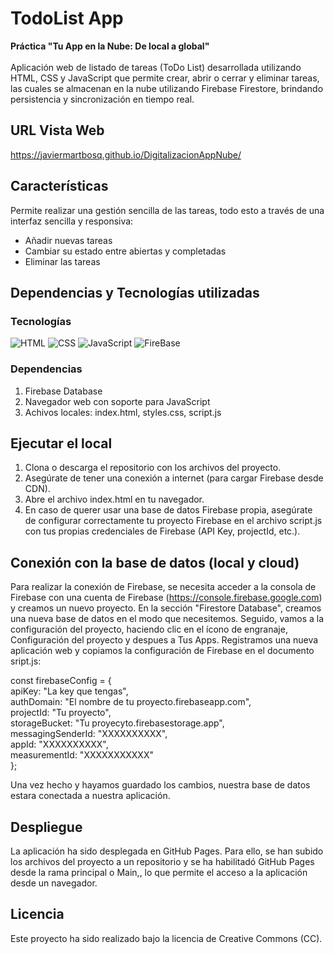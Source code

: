 # TodoList App
**Práctica "Tu App en la Nube: De local a global"**
<br><br>
Aplicación web de listado de tareas (ToDo List) desarrollada utilizando HTML, CSS y JavaScript que permite crear, abrir o cerrar y eliminar tareas, las cuales se almacenan en la nube utilizando Firebase Firestore, brindando persistencia y sincronización en tiempo real.
<br>

## URL Vista Web
https://javiermartbosq.github.io/DigitalizacionAppNube/

## Características
Permite realizar una gestión sencilla de las tareas, todo esto a través de una interfaz sencilla y responsiva:
<ul>
  <li>Añadir nuevas tareas</li>
  <li>Cambiar su estado entre abiertas y completadas</li>
  <li>Eliminar las tareas</li>
</ul>

## Dependencias y Tecnologías utilizadas

### Tecnologías

![ HTML](https://img.shields.io/badge/-HTML-%23e66100?style=flat&labelColor=%23ffffff&logo=html5)
![ CSS](https://img.shields.io/badge/-CSS-%231c71d8?style=flat&labelColor=%2399c1f1&logo=css)
![ JavaScript](https://img.shields.io/badge/-JavaScript-%23f6d32d?style=flat&labelColor=%235e5c64&logo=JavaScript)
![ FireBase](https://img.shields.io/badge/-FireBase-%23e01b24?style=flat&labelColor=%23f66151&logo=FireBase)
<br>

### Dependencias

<ol>
  <li>Firebase Database</li>
  <li>Navegador web con soporte para JavaScript</li>
  <li>Achivos locales: index.html, styles.css, script.js</li>
</ol>

## Ejecutar el local
<ol>
  <li>Clona o descarga el repositorio con los archivos del     proyecto.</li>
  <li>Asegúrate de tener una conexión a internet (para cargar Firebase desde CDN).</li>
  <li>Abre el archivo index.html en tu navegador.</li>
  <li>En caso de querer usar una base de datos Firebase propia, asegúrate de configurar correctamente tu proyecto Firebase en el archivo script.js con tus propias credenciales de Firebase (API Key, projectId, etc.).</li>
</ol>

## Conexión con la base de datos (local y cloud)
Para realizar la conexión de Firebase, se necesita acceder a la consola de Firebase con una cuenta de Firebase (https://console.firebase.google.com) y creamos un nuevo proyecto.
En la sección "Firestore Database", creamos una nueva base de datos en el modo que necesitemos.
Seguido, vamos a la configuración del proyecto, haciendo clic en el ícono de engranaje, Configuración del proyecto y despues a Tus Apps.
Registramos una nueva aplicación web y copiamos la configuración de Firebase en el documento sript.js:

const firebaseConfig = {<br>
  apiKey: "La key que tengas",<br>
  authDomain: "El nombre de tu proyecto.firebaseapp.com",<br>
  projectId: "Tu proyecto",<br>
  storageBucket: "Tu proyecyto.firebasestorage.app",<br>
  messagingSenderId: "XXXXXXXXXX",<br>
  appId: "XXXXXXXXXX",<br>
  measurementId: "XXXXXXXXXXX"<br>
};

Una vez hecho y hayamos guardado los cambios, nuestra base de datos estara conectada a nuestra aplicación.

## Despliegue
La aplicación ha sido desplegada en GitHub Pages. Para ello, se han subido los archivos del proyecto a un repositorio y se ha habilitadó GitHub Pages desde la rama principal o Main,, lo que permite el acceso a la aplicación desde un navegador.

## Licencia
Este proyecto ha sido realizado bajo la licencia de Creative Commons (CC).
